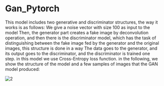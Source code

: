 # Gan_Pytorch
This model includes two generative and discriminator structures, the way it works is as follows: We give a noise vector with size 100 as input to the model Then,
the generator part creates a fake image by deconvolution operation, and then there is the discriminator model, which has the task of distinguishing between the
fake image fed by the generator and the original images, this structure is done in a way The data goes to the generator, and its output goes to the discriminator, and the discriminator is trained one step. in this model we use Cross-Entropy loss function. 
in the following, we show the structure of the model and a few samples of images that the GAN model produced:

![2](https://user-images.githubusercontent.com/115353236/222992371-4ab99d22-cd43-410a-b45a-bd85926f9084.PNG)
